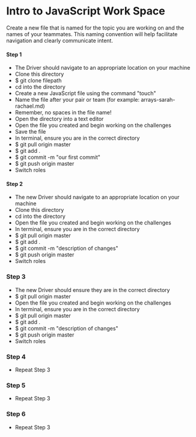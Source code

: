 # Intro to JavaScript Work Space

Create a new file that is named for the topic you are working on and the names of your teammates. This naming convention will help facilitate navigation and clearly communicate intent.

#### Step 1
- The Driver should navigate to an appropriate location on your machine
- Clone this directory
- $ git clone filepath
- cd into the directory
- Create a new JavaScript file using the command "touch"
- Name the file after your pair or team (for example: arrays-sarah-rachael.md)
- Remember, no spaces in the file name!
- Open the directory into a text editor
- Open the file you created and begin working on the challenges
- Save the file
- In terminal, ensure you are in the correct directory
- $ git pull origin master
- $ git add .
- $ git commit -m "our first commit"
- $ git push origin master
- Switch roles

#### Step 2
- The new Driver should navigate to an appropriate location on your machine
- Clone this directory
- cd into the directory
- Open the file you created and begin working on the challenges
- In terminal, ensure you are in the correct directory
- $ git pull origin master
- $ git add .
- $ git commit -m "description of changes"
- $ git push origin master
- Switch roles

### Step 3
- The new Driver should ensure they are in the correct directory
- $ git pull origin master
- Open the file you created and begin working on the challenges
- In terminal, ensure you are in the correct directory
- $ git pull origin master
- $ git add .
- $ git commit -m "description of changes"
- $ git push origin master
- Switch roles

### Step 4
- Repeat Step 3

### Step 5
- Repeat Step 3

### Step 6
- Repeat Step 3
